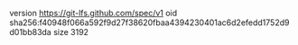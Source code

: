 version https://git-lfs.github.com/spec/v1
oid sha256:f40948f066a592f9d27f38620fbaa4394230401ac6d2efedd1752d9d01bb83da
size 3192
